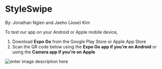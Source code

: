 # StyleSwipe

By: Jonathan Ngien and Jaeho (Jose) Kim

To test our app on your Android or Apple mobile device,

1. Download **Expo Go** from the Google Play Store or Apple App Store
2. Scan the QR code below using the **Expo Go app if you're on Android** or using the **Camera app if you're on Apple**

![enter image description here](https://qr.expo.dev/eas-update?slug=exp&projectId=42552b07-7571-4e84-9f16-7950731d19d3&groupId=eff43320-09f4-427d-81ee-49bff2c634ce)
